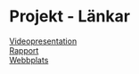 # Projekt - Länkar

[Videopresentation](http://www.ingelasportfolio.se/WT2/Projekt/video.html)  
[Rapport](https://github.com/ib222dp/1DV449_ib222dp/blob/master/Projekt/report.md)  
[Webbplats](http://www.ingelasportfolio.se/WT2/Projekt/index.php)
